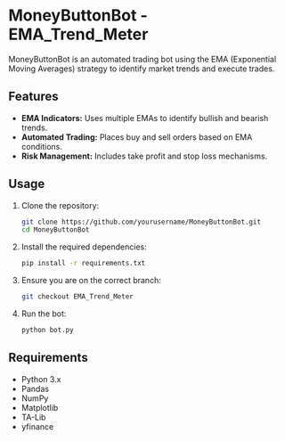 # MoneyButtonBot - EMA_Trend_Meter

MoneyButtonBot is an automated trading bot using the EMA (Exponential Moving Averages) strategy to identify market trends and execute trades.

## Features

- **EMA Indicators:** Uses multiple EMAs to identify bullish and bearish trends.
- **Automated Trading:** Places buy and sell orders based on EMA conditions.
- **Risk Management:** Includes take profit and stop loss mechanisms.

## Usage

1. Clone the repository:
    ```sh
    git clone https://github.com/yourusername/MoneyButtonBot.git
    cd MoneyButtonBot
    ```

2. Install the required dependencies:
    ```sh
    pip install -r requirements.txt
    ```

3. Ensure you are on the correct branch:
    ```sh
    git checkout EMA_Trend_Meter
    ```

4. Run the bot:
    ```sh
    python bot.py
    ```

## Requirements

- Python 3.x
- Pandas
- NumPy
- Matplotlib
- TA-Lib
- yfinance
